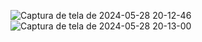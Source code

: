 ![Captura de tela de 2024-05-28 20-12-46](https://github.com/GabrielMbarbosa/tailwind/assets/109046409/f1d3b95c-f562-4ecd-b4eb-c69704f6cd71)
![Captura de tela de 2024-05-28 20-13-00](https://github.com/GabrielMbarbosa/tailwind/assets/109046409/f5fc194d-6a15-4ae2-a384-3c3506c8beb0)
